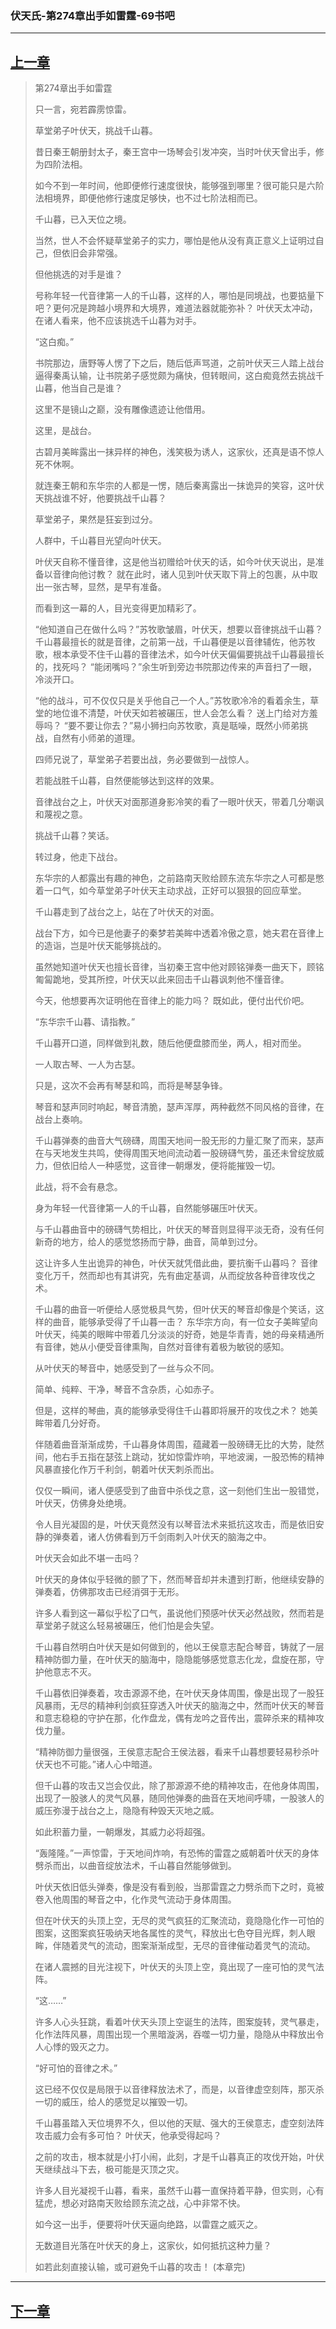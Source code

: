 ### 伏天氏-第274章出手如雷霆-69书吧

--------
[上一章](./8383688aa6264fe70719b5bbd77bc34b.md)
--------


>
>
>
>第274章出手如雷霆
>
>只一言，宛若霹雳惊雷。
>
>草堂弟子叶伏天，挑战千山暮。
>
>昔日秦王朝册封太子，秦王宫中一场琴会引发冲突，当时叶伏天曾出手，修为四阶法相。
>
>如今不到一年时间，他即便修行速度很快，能够强到哪里？很可能只是六阶法相境界，即便他修行速度足够快，也不过七阶法相而已。
>
>千山暮，已入天位之境。
>
>当然，世人不会怀疑草堂弟子的实力，哪怕是他从没有真正意义上证明过自己，但依旧会非常强。
>
>但他挑选的对手是谁？
>
>号称年轻一代音律第一人的千山暮，这样的人，哪怕是同境战，也要掂量下吧？更何况是跨越小境界和大境界，难道法器就能弥补？
>叶伏天太冲动，在诸人看来，他不应该挑选千山暮为对手。
>
>“这白痴。”
>
>书院那边，唐野等人愣了下之后，随后低声骂道，之前叶伏天三人踏上战台逼得秦禹认输，让书院弟子感觉颇为痛快，但转眼间，这白痴竟然去挑战千山暮，他当自己是谁？
>
>这里不是镜山之巅，没有雕像遗迹让他借用。
>
>这里，是战台。
>
>古碧月美眸露出一抹异样的神色，浅笑极为诱人，这家伙，还真是语不惊人死不休啊。
>
>就连秦王朝和东华宗的人都是一愣，随后秦离露出一抹诡异的笑容，这叶伏天挑战谁不好，他要挑战千山暮？
>
>草堂弟子，果然是狂妄到过分。
>
>人群中，千山暮目光望向叶伏天。
>
>叶伏天自称不懂音律，这是他当初赠给叶伏天的话，如今叶伏天说出，是准备以音律向他讨教？
>就在此时，诸人见到叶伏天取下背上的包裹，从中取出一张古琴，显然，是早有准备。
>
>而看到这一幕的人，目光变得更加精彩了。
>
>“他知道自己在做什么吗？”苏牧歌皱眉，叶伏天，想要以音律挑战千山暮？
>千山暮最擅长的就是音律，之前第一战，千山暮便是以音律辅佐，他苏牧歌，根本承受不住千山暮的音律法术，如今叶伏天偏偏要挑战千山暮最擅长的，找死吗？
>“能闭嘴吗？”余生听到旁边书院那边传来的声音扫了一眼，冷淡开口。
>
>“他的战斗，可不仅仅只是关乎他自己一个人。”苏牧歌冷冷的看着余生，草堂的地位谁不清楚，叶伏天如若被碾压，世人会怎么看？
>送上门给对方羞辱吗？
>“要不要让你去？”易小狮扫向苏牧歌，真是聒噪，既然小师弟挑战，自然有小师弟的道理。
>
>四师兄说了，草堂弟子若要出战，务必要做到一战惊人。
>
>若能战胜千山暮，自然便能够达到这样的效果。
>
>音律战台之上，叶伏天对面那道身影冷笑的看了一眼叶伏天，带着几分嘲讽和蔑视之意。
>
>挑战千山暮？笑话。
>
>转过身，他走下战台。
>
>东华宗的人都露出有趣的神色，之前路南天败给顾东流东华宗之人可都是憋着一口气，如今草堂弟子叶伏天主动求战，正好可以狠狠的回应草堂。
>
>千山暮走到了战台之上，站在了叶伏天的对面。
>
>战台下方，如今已是他妻子的秦梦若美眸中透着冷傲之意，她夫君在音律上的造诣，岂是叶伏天能够挑战的。
>
>虽然她知道叶伏天也擅长音律，当初秦王宫中他对顾铭弹奏一曲天下，顾铭匍匐跪地，受其所控，叶伏天以此来回击千山暮讽刺他不懂音律。
>
>今天，他想要再次证明他在音律上的能力吗？
>既如此，便付出代价吧。
>
>“东华宗千山暮、请指教。”
>
>千山暮开口道，同样做到礼数，随后他便盘膝而坐，两人，相对而坐。
>
>一人取古琴、一人为古瑟。
>
>只是，这次不会再有琴瑟和鸣，而将是琴瑟争锋。
>
>琴音和瑟声同时响起，琴音清脆，瑟声浑厚，两种截然不同风格的音律，在战台上奏响。
>
>千山暮弹奏的曲音大气磅礴，周围天地间一股无形的力量汇聚了而来，瑟声在与天地发生共鸣，使得周围天地间流动着一股磅礴气势，虽还未曾绽放威力，但依旧给人一种感觉，这音律一朝爆发，便将能摧毁一切。
>
>此战，将不会有悬念。
>
>身为年轻一代音律第一人的千山暮，自然能够碾压叶伏天。
>
>与千山暮曲音中的磅礴气势相比，叶伏天的琴音则显得平淡无奇，没有任何新奇的地方，给人的感觉悠扬而宁静，曲音，简单到过分。
>
>这让许多人生出诡异的神色，叶伏天就凭借此曲，要抗衡千山暮吗？
>音律变化万千，然而却也有其讲究，先有曲定基调，从而绽放各种音律攻伐之术。
>
>千山暮的曲音一听便给人感觉极具气势，但叶伏天的琴音却像是个笑话，这样的曲音，能够承受得了千山暮一击？
>东华宗方向，有一位女子美眸望向叶伏天，纯美的眼眸中带着几分淡淡的好奇，她是华青青，她的母亲精通所有音律，她从小便受音律熏陶，自然对音律有着极为敏锐的感知。
>
>从叶伏天的琴音中，她感受到了一丝与众不同。
>
>简单、纯粹、干净，琴音不含杂质，心如赤子。
>
>但是，这样的琴曲，真的能够承受得住千山暮即将展开的攻伐之术？
>她美眸带着几分好奇。
>
>伴随着曲音渐渐成势，千山暮身体周围，蕴藏着一股磅礴无比的大势，陡然间，他右手五指在瑟弦上跳动，犹如惊雷炸响，平地波澜，一股恐怖的精神风暴直接化作万千利剑，朝着叶伏天刺杀而出。
>
>仅仅一瞬间，诸人便感受到了曲音中杀伐之意，这一刻他们生出一股错觉，叶伏天，仿佛身处绝境。
>
>令人目光凝固的是，叶伏天竟然没有以琴音法术来抵抗这攻击，而是依旧安静的弹奏着，诸人仿佛看到万千剑雨刺入叶伏天的脑海之中。
>
>叶伏天会如此不堪一击吗？
>
>叶伏天的身体似乎轻微的颤了下，然而琴音却并未遭到打断，他继续安静的弹奏着，仿佛那攻击已经消弭于无形。
>
>许多人看到这一幕似乎松了口气，虽说他们预感叶伏天必然战败，然而若是草堂弟子就这么轻易被碾压，他们怕是会失望。
>
>千山暮自然明白叶伏天是如何做到的，他以王侯意志配合琴音，铸就了一层精神防御力量，在叶伏天的脑海中，隐隐能够感觉意志化龙，盘旋在那，守护他意志不灭。
>
>千山暮依旧弹奏着，攻击源源不绝，在叶伏天身体周围，像是出现了一股狂风暴雨，无尽的精神利剑疯狂穿透入叶伏天的脑海之中，然而叶伏天的琴音和意志稳稳的守护在那，化作盘龙，偶有龙吟之音传出，震碎杀来的精神攻伐力量。
>
>“精神防御力量很强，王侯意志配合王侯法器，看来千山暮想要轻易秒杀叶伏天也不可能。”诸人心中暗道。
>
>但千山暮的攻击又岂会仅此，除了那源源不绝的精神攻击，在他身体周围，出现了一股骇人的灵气风暴，随同他弹奏的曲音在天地间呼啸，一股骇人的威压弥漫于战台之上，隐隐有种毁天灭地之威。
>
>如此积蓄力量，一朝爆发，其威力必将超强。
>
>“轰隆隆。”一声惊雷，于天地间炸响，有恐怖的雷霆之威朝着叶伏天的身体劈杀而出，以曲音绽放法术，千山暮自然能够做到。
>
>叶伏天依旧低头弹奏，像是没有看到般，当那雷霆之力劈杀而下之时，竟被卷入他周围的琴音之中，化作灵气流动于身体周围。
>
>但在叶伏天的头顶上空，无尽的灵气疯狂的汇聚流动，竟隐隐化作一可怕的图案，这图案疯狂吸纳天地各属性的灵气，释放出七色夺目光辉，刺人眼眸，伴随着灵气的流动，图案渐渐成型，无尽的音律催动着灵气的流动。
>
>在诸人震撼的目光注视下，叶伏天的头顶上空，竟出现了一座可怕的灵气法阵。
>
>“这……”
>
>许多人心头狂跳，看着叶伏天头顶上空诞生的法阵，图案旋转，灵气暴走，化作法阵风暴，周围出现一个黑暗漩涡，吞噬一切力量，隐隐从中释放出令人心悸的毁灭之力。
>
>“好可怕的音律之术。”
>
>这已经不仅仅是局限于以音律释放法术了，而是，以音律虚空刻阵，那灭杀一切的威压，给人的感觉足以摧毁一切。
>
>千山暮虽踏入天位境界不久，但以他的天赋、强大的王侯意志，虚空刻法阵攻击威力会有多可怕？
>叶伏天，他承受得起吗？
>
>之前的攻击，根本就是小打小闹，此刻，才是千山暮真正的攻伐开始，叶伏天继续战斗下去，极可能是灭顶之灾。
>
>许多人目光凝视千山暮，看来，虽然千山暮一直保持着平静，但实则，心有猛虎，想必对路南天败给顾东流之战，心中非常不快。
>
>如今这一出手，便要将叶伏天逼向绝路，以雷霆之威灭之。
>
>无数道目光落在叶伏天的身上，这家伙，如何抵抗这种力量？
>
>如若此刻直接认输，或可避免千山暮的攻击！
>(本章完)
>
>

--------
[下一章](./4b60d1c6224c093a9d110c9dccba39a3.md)
--------
